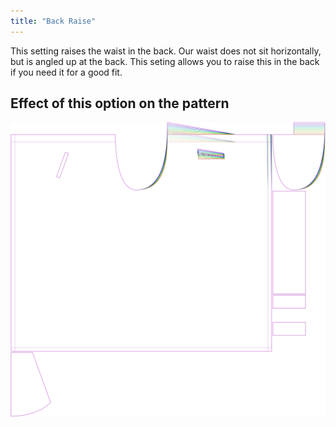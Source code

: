 ```yaml
---
title: "Back Raise"
---
```


This setting raises the waist in the back. Our waist does not sit horizontally, but is angled up at the back. This seting allows you to raise this in the back if you need it for a good fit.

## Effect of this option on the pattern

![This image shows the effect of this option by superimposing several variants that have a different value for this option](waralee_backraise_sample.svg "Effect of this option on the pattern")
